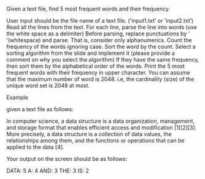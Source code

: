 Given a text file, find 5 most frequent words and their frequency.

User input should be the file name of a text file. ('input1.txt' or 'input2.txt’)
Read all the lines from the text.
For each line, parse the line into words (use the white space as a delimiter)
Before parsing, replace punctuations by ‘ ‘(whitespace) and parse.
That is, consider only alphanumerics.
Count the frequency of the words ignoring case.
Sort the word by the count.
Select a sorting algorithm from the slide and implement it (please provide a comment on why you select the algorithm) 
If they have the same frequency, then sort them by the alphabetical order of the words.
Print the 5 most frequent words with their frequency in upper character.
You can assume that the maximum number of word is 2048.
i.e, the cardinality (size) of the unique word set is 2048 at most.
 

Example

given a text file as follows: 

In computer science, a data structure is a data organization, management, and storage format that enables efficient access and modification [1][2][3]. More precisely, a data structure is a collection of data values, the relationships among them, and the functions or operations that can be applied to the data [4].

 

Your output on the screen should be as follows: 

DATA: 5
A: 4
AND: 3
THE: 3
IS: 2